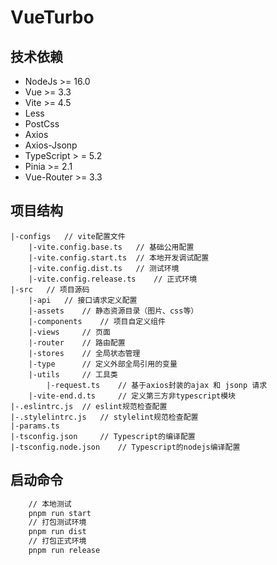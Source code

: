 # VueTurbo

## 技术依赖

* NodeJs >= 16.0
* Vue >= 3.3
* Vite >= 4.5
* Less
* PostCss
* Axios
* Axios-Jsonp
* TypeScript > = 5.2
* Pinia >= 2.1
* Vue-Router >= 3.3

## 项目结构

```
|-configs   // vite配置文件
	|-vite.config.base.ts	// 基础公用配置
	|-vite.config.start.ts	// 本地开发调试配置
	|-vite.config.dist.ts	// 测试环境
	|-vite.config.release.ts	// 正式环境
|-src	// 项目源码
    |-api   // 接口请求定义配置
    |-assets    // 静态资源目录（图片、css等）
    |-components    // 项目自定义组件
    |-views     // 页面
    |-router    // 路由配置
    |-stores    // 全局状态管理
    |-type      // 定义外部全局引用的变量
    |-utils     // 工具类
        |-request.ts    // 基于axios封装的ajax 和 jsonp 请求
    |-vite-end.d.ts     // 定义第三方非typescript模块
|-.eslintrc.js	// eslint规范检查配置
|-.stylelintrc.js   // stylelint规范检查配置
|-params.ts
|-tsconfig.json		// Typescript的编译配置
|-tsconfig.node.json	// Typescript的nodejs编译配置
```

## 启动命令

```bash
	// 本地测试
	pnpm run start
	// 打包测试环境
	pnpm run dist
	// 打包正式环境
	pnpm run release
```
